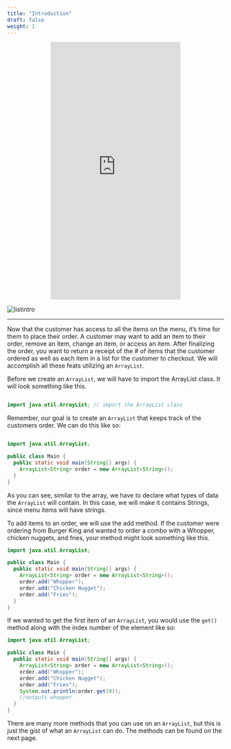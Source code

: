 ```yaml
---
title: "Introduction"
draft: false
weight: 1
---
```


<p style="text-align: center;"><iframe width="60%" height="600px" src="https://www.youtube.com/embed/2g5lG34rNmY" frameborder="0" allow="accelerometer; autoplay; clipboard-write; encrypted-media; gyroscope; picture-in-picture" allowfullscreen></iframe></p>

<link rel="stylesheet" href="../../style.css">

![listintro](../../img/listintro.png)
<hr>

Now that the customer has access to all the items on the menu, it’s time for them to place their order. A customer may want to add an item to their order, remove an item, change an item, or access an item. After finalizing the order, you want to return a receipt of the # of items that the customer ordered as well as each item in a list for the customer to checkout. We will accomplish all these feats utilizing an `ArrayList`.

Before we create an `ArrayList`, we will have to import the ArrayList class. It will look something like this.

```java

import java.util.ArrayList; // import the ArrayList class

```

Remember, our goal is to create an `ArrayList` that keeps track of the customers order. We can do this like so:


    
```java

import java.util.ArrayList;

public class Main {
  public static void main(String[] args) {
    ArrayList<String> order = new ArrayList<String>();
  }
}

```

As you can see, similar to the array, we have to declare what types of data the `ArrayList` will contain. In this case, we will make it contains Strings, since menu items will have strings.

To add items to an order, we will use the add method. If the customer were ordering from Burger King and wanted to order a combo with a Whopper, chicken nuggets, and fries, your method might look something like this.

```java
import java.util.ArrayList;

public class Main {
  public static void main(String[] args) {
    ArrayList<String> order = new ArrayList<String>();
    order.add("Whopper");
    order.add("Chicken Nugget");
    order.add("Fries");
  }
}
```
If we wanted to get the first item of an `ArrayList`, you would use the `get()` method along with the index number of the element like so:

```java
import java.util.ArrayList;

public class Main {
  public static void main(String[] args) {
    ArrayList<String> order = new ArrayList<String>();
    order.add("Whopper");
    order.add("Chicken Nugget");
    order.add("Fries");
    System.out.println(order.get(0));
    //outputs whopper
  }
}
```

There are many more methods that you can use on an `ArrayList`, but this is just the gist of what an `ArrayList` can do. The methods can be found on the next page. 